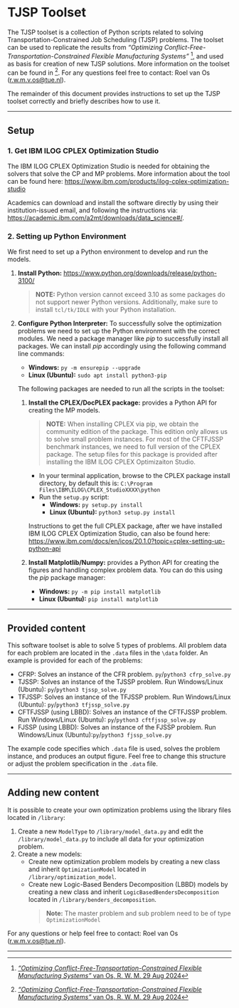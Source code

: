 # TJSP Toolset
The TJSP toolset is a collection of Python scripts related to solving Transportation-Constrained Job Scheduling (TJSP) problems. The toolset can be used to replicate the results from _“Optimizing Conflict-Free-Transportation-Constrained Flexible Manufacturing Systems”_ [^fn], and used as basis for creation of new TJSP solutions. More information on the toolset can be found in [^fn]. For any questions feel free to contact: Roel van Os (r.w.m.v.os@tue.nl).

[^fn]: [_“Optimizing Conflict-Free-Transportation-Constrained Flexible Manufacturing Systems”_
van Os, R. W. M. 29 Aug 2024](https://research.tue.nl/en/studentTheses/optimizing-conflict-free-transportation-constrained-flexible-manu)


The remainder of this document provides instructions to set up the TJSP toolset correctly and briefly describes how to use it.

---
## Setup
### 1. Get IBM ILOG CPLEX Optimization Studio
The IBM ILOG CPLEX Optimization Studio is needed for obtaining the solvers that solve the CP and MP problems. More information about the tool can be found here: https://www.ibm.com/products/ilog-cplex-optimization-studio

Academics can download and install the software directly by using their institution-issued email, and following the instructions via: https://academic.ibm.com/a2mt/downloads/data_science#/.

### 2. Setting up Python Environment 
We first need to set up a Python environment to develop and run the models.
1. **Install Python:** https://www.python.org/downloads/release/python-3100/
    > **NOTE:** Python version cannot exceed 3.10 as some packages do not support newer Python versions. Additionally, make sure to install `tcl/tk/IDLE` with your Python installation.
    
2. **Configure Python Interpreter:**
    To successfully solve the optimization problems we need to set up the Python environment with the correct modules. We need a package manager like _pip_ to successfully install all packages. We can install _pip_ accordingly using the following command line commands:
   - **Windows:** `py -m ensurepip --upgrade`
   - **Linux (Ubuntu):** `sudo apt install python3-pip`

    The following packages are needed to run all the scripts in the toolset:
    1. **Install the CPLEX/DocPLEX package:** provides a Python API for creating the MP models. 

        >**NOTE:** When installing CPLEX via pip, we obtain the community edition of the package. This edition only allows us to solve small problem instances. For most of the CFTFJSSP benchmark instances, we need to full version of the CPLEX package. The setup files for this package is provided after installing the IBM ILOG CPLEX Optimizaiton Studio.

        - In your terminal application, browse to the CPLEX package install directory, by default this is: `C:\Program Files\IBM\ILOG\CPLEX_StudioXXXX\python`
        - Run the `setup.py` script:
           - **Windows:** `py setup.py install`
           - **Linux (Ubuntu):** `python3 setup.py install`
        
        Instructions to get the full CPLEX package, after we have installed IBM ILOG CPLEX Optimization Studio, can also be found here: https://www.ibm.com/docs/en/icos/20.1.0?topic=cplex-setting-up-python-api

    4. **Install Matplotlib/Numpy:**
       provides a Python API for creating the figures and handling complex problem data. You can do this using the _pip_ package manager:
        - **Windows:** `py -m pip install matplotlib`
        - **Linux (Ubuntu):** `pip install matplotlib`
---
## Provided content
This software toolset is able to solve 5 types of problems. All problem data for each problem are located in the `.data` files in the `\data` folder. An example is provided for each of the problems:
- CFRP: Solves an instance of the CFR problem.  `py`/`python3 cfrp_solve.py` 
- TJSSP: Solves an instance of the TJSSP problem.  Run Windows/Linux (Ubuntu): `py`/`python3 tjssp_solve.py`
- TFJSSP: Solves an instance of the TFJSSP problem.  Run Windows/Linux (Ubuntu): `py`/`python3 tfjssp_solve.py`
- CFTFJSSP (using LBBD): Solves an instance of the CFTFJSSP problem.  Run Windows/Linux (Ubuntu): `py`/`python3 cftfjssp_solve.py`
- FJSSP (using LBBD): Solves an instance of the FJSSP problem. Run Windows/Linux (Ubuntu):`py`/`python3 fjssp_solve.py`

The example code specifies which `.data` file is used, solves the problem instance, and produces an output figure. Feel free to change this structure or adjust the problem specification in the `.data` file.

---
## Adding new content
It is possible to create your own optimization problems using the library files located in `/library`:
1. Create a new `ModelType` to `/library/model_data.py` and edit the `/library/model_data.py` to include all data for your optimization problem. 
2. Create a new models:
   - Create new optimization problem models by creating a new class and inherit `OptimizationModel` located in `/library/optimization_model`. 
   - Create new Logic-Based Benders Decomposition (LBBD) models by creating a new class and inherit `LogicBasedBendersDecomposition` located in `/library/benders_decomposition`.
     > **Note:** The master problem and sub problem need to be of type `OptimizationModel`

For any questions or help feel free to contact: Roel van Os (r.w.m.v.os@tue.nl).

---